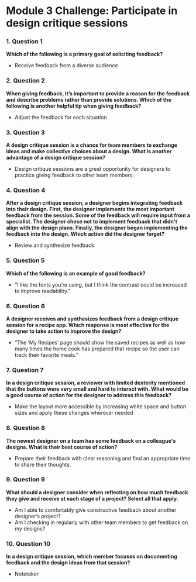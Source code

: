 # Module 3 Challenge: Participate in design critique sessions


### 1. Question 1  
**Which of the following is a primary goal of soliciting feedback?**  
- Receive feedback from a diverse audience

### 2. Question 2  
**When giving feedback, it’s important to provide a reason for the feedback and describe problems rather than provide solutions. Which of the following is another helpful tip when giving feedback?**  
- Adjust the feedback for each situation

### 3. Question 3  
**A design critique session is a chance for team members to exchange ideas and make collective choices about a design. What is another advantage of a design critique session?**  
- Design critique sessions are a great opportunity for designers to practice giving feedback to other team members.

### 4. Question 4  
**After a design critique session, a designer begins integrating feedback into their design. First, the designer implements the most important feedback from the session. Some of the feedback will require input from a specialist. The designer chose not to implement feedback that didn’t align with the design plans. Finally, the designer began implementing the feedback into the design. Which action did the designer forget?**  
- Review and synthesize feedback

### 5. Question 5  
**Which of the following is an example of good feedback?**  
- “I like the fonts you’re using, but I think the contrast could be increased to improve readability.”

### 6. Question 6  
**A designer receives and synthesizes feedback from a design critique session for a recipe app. Which response is most effective for the designer to take action to improve the design?**  
- “The ‘My Recipes’ page should show the saved recipes as well as how many times the home cook has prepared that recipe so the user can track their favorite meals.”

### 7. Question 7  
**In a design critique session, a reviewer with limited dexterity mentioned that the buttons were very small and hard to interact with. What would be a good course of action for the designer to address this feedback?**  
- Make the layout more accessible by increasing white space and button sizes and apply these changes wherever needed

### 8. Question 8  
**The newest designer on a team has some feedback on a colleague's designs. What is their best course of action?**  
- Prepare their feedback with clear reasoning and find an appropriate time to share their thoughts.

### 9. Question 9  
**What should a designer consider when reflecting on how much feedback they give and receive at each stage of a project? Select all that apply.**  
- Am I able to comfortably give constructive feedback about another designer’s project?  
- Am I checking in regularly with other team members to get feedback on my designs?

### 10. Question 10  
**In a design critique session, which member focuses on documenting feedback and the design ideas from that session?**  
- Notetaker
